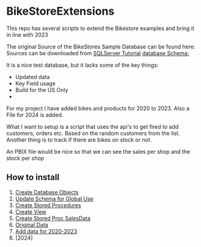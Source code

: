 # BikeStoreExtensions

This repo has several scripts to extend the Bikestore examples and bring it in line with 2023

The original Source of the BikeStores Sample Database can be found here:
Sources can be downloaded from [SQLServer Tutorial](https://www.sqlservertutorial.net/sql-server-sample-database/)
[database Schema:](https://www.sqlservertutorial.net/wp-content/uploads/SQL-Server-Sample-Database.png)

It is a nice test database, but it lacks some of the key things:

- Updated data
- Key Field usage
- Build for the US Only
-

For my project I have added bikes and products for 2020 to 2023. Also a File for 2024 is added.

What I want to setup is a script that uses the api's to get fired to add customers, orders etc. Based on the random customers from the list.
Another thing is to track if there are bikes on stock or not.

An PBIX file would be nice so that we can see the sales per shop and the stock per shop

## How to install

1) [Create Database Objects](<BikeStores Sample Database - create objects.sql>)
2) [Update Schema for Global Use](<BikeStores - GlobalSchema.sql>)
3) [Create Stored Procedures](<BikeStores - StoredProcedures.sql>)
4) [Create View](<Bikestores - View.sql>)
5) [Create Stored Proc SalesData](<BikeStores - csp_SalesData.sql>)
6) [Original Data](<BikeStores Sample Database - load data.sql>)
7) [Add data for 2020-2023](BikeStores_2020-2023.SQL)
8) [2024]

